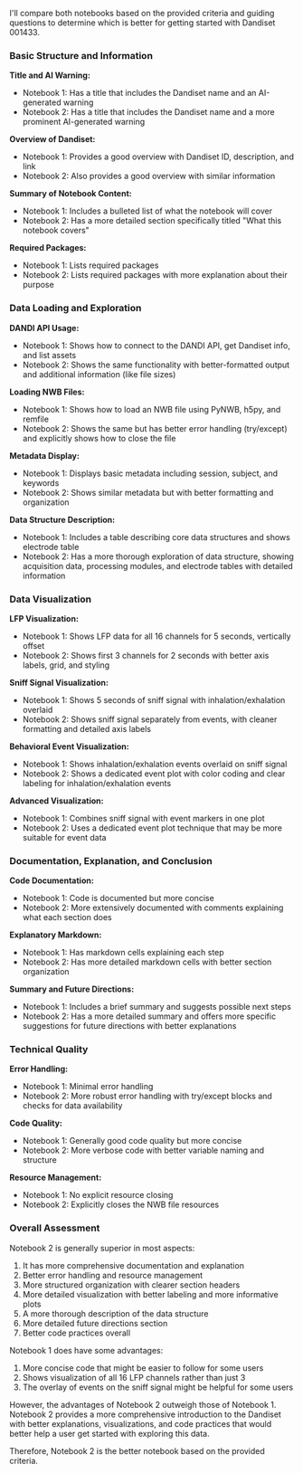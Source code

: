 I'll compare both notebooks based on the provided criteria and guiding questions to determine which is better for getting started with Dandiset 001433.

### Basic Structure and Information

**Title and AI Warning:**
- Notebook 1: Has a title that includes the Dandiset name and an AI-generated warning
- Notebook 2: Has a title that includes the Dandiset name and a more prominent AI-generated warning

**Overview of Dandiset:**
- Notebook 1: Provides a good overview with Dandiset ID, description, and link
- Notebook 2: Also provides a good overview with similar information

**Summary of Notebook Content:**
- Notebook 1: Includes a bulleted list of what the notebook will cover
- Notebook 2: Has a more detailed section specifically titled "What this notebook covers"

**Required Packages:**
- Notebook 1: Lists required packages
- Notebook 2: Lists required packages with more explanation about their purpose

### Data Loading and Exploration

**DANDI API Usage:**
- Notebook 1: Shows how to connect to the DANDI API, get Dandiset info, and list assets
- Notebook 2: Shows the same functionality with better-formatted output and additional information (like file sizes)

**Loading NWB Files:**
- Notebook 1: Shows how to load an NWB file using PyNWB, h5py, and remfile
- Notebook 2: Shows the same but has better error handling (try/except) and explicitly shows how to close the file

**Metadata Display:**
- Notebook 1: Displays basic metadata including session, subject, and keywords
- Notebook 2: Shows similar metadata but with better formatting and organization

**Data Structure Description:**
- Notebook 1: Includes a table describing core data structures and shows electrode table
- Notebook 2: Has a more thorough exploration of data structure, showing acquisition data, processing modules, and electrode tables with detailed information

### Data Visualization

**LFP Visualization:**
- Notebook 1: Shows LFP data for all 16 channels for 5 seconds, vertically offset
- Notebook 2: Shows first 3 channels for 2 seconds with better axis labels, grid, and styling

**Sniff Signal Visualization:**
- Notebook 1: Shows 5 seconds of sniff signal with inhalation/exhalation overlaid
- Notebook 2: Shows sniff signal separately from events, with cleaner formatting and detailed axis labels

**Behavioral Event Visualization:**
- Notebook 1: Shows inhalation/exhalation events overlaid on sniff signal
- Notebook 2: Shows a dedicated event plot with color coding and clear labeling for inhalation/exhalation events

**Advanced Visualization:**
- Notebook 1: Combines sniff signal with event markers in one plot
- Notebook 2: Uses a dedicated event plot technique that may be more suitable for event data

### Documentation, Explanation, and Conclusion

**Code Documentation:**
- Notebook 1: Code is documented but more concise
- Notebook 2: More extensively documented with comments explaining what each section does

**Explanatory Markdown:**
- Notebook 1: Has markdown cells explaining each step
- Notebook 2: Has more detailed markdown cells with better section organization

**Summary and Future Directions:**
- Notebook 1: Includes a brief summary and suggests possible next steps
- Notebook 2: Has a more detailed summary and offers more specific suggestions for future directions with better explanations

### Technical Quality

**Error Handling:**
- Notebook 1: Minimal error handling
- Notebook 2: More robust error handling with try/except blocks and checks for data availability

**Code Quality:**
- Notebook 1: Generally good code quality but more concise
- Notebook 2: More verbose code with better variable naming and structure

**Resource Management:**
- Notebook 1: No explicit resource closing
- Notebook 2: Explicitly closes the NWB file resources

### Overall Assessment

Notebook 2 is generally superior in most aspects:
1. It has more comprehensive documentation and explanation
2. Better error handling and resource management
3. More structured organization with clearer section headers
4. More detailed visualization with better labeling and more informative plots
5. A more thorough description of the data structure
6. More detailed future directions section
7. Better code practices overall

Notebook 1 does have some advantages:
1. More concise code that might be easier to follow for some users
2. Shows visualization of all 16 LFP channels rather than just 3
3. The overlay of events on the sniff signal might be helpful for some users

However, the advantages of Notebook 2 outweigh those of Notebook 1. Notebook 2 provides a more comprehensive introduction to the Dandiset with better explanations, visualizations, and code practices that would better help a user get started with exploring this data.

Therefore, Notebook 2 is the better notebook based on the provided criteria.